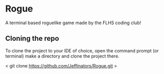 # Rogue
A terminal based roguelike game made by the FLHS coding club! 

## Cloning the repo

To clone the project to your IDE of choice, open the command prompt (or terminal) make a directory and clone the project there.

< git clone https://github.com/Jeffinators/Rogue.git >

